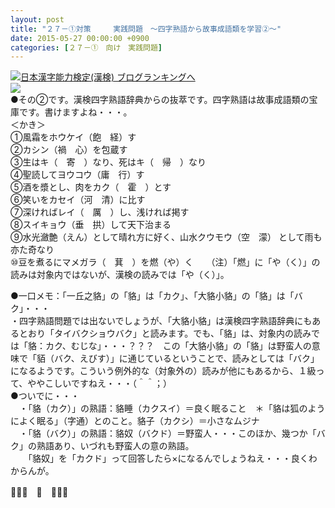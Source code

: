 ```yaml
---
layout: post
title: "２７－①対策　　　実践問題　～四字熟語から故事成語類を学習②～"
date: 2015-05-27 00:00:00 +0900
categories: [２７－①　向け　実践問題]
---
```


[![](/syuusyuu9701/assets/images/２７－①対策-実践問題-～四字熟語から故事成語類を学習②～-br_c_3028_1.gif)](http://blog.with2.net/link.php?1659096:3028 "日本漢字能力検定(漢検) ブログランキングへ")[日本漢字能力検定(漢検) ブログランキングへ](http://blog.with2.net/link.php?1659096:3028)  
![](/syuusyuu9701/assets/images/２７－①対策-実践問題-～四字熟語から故事成語類を学習②～-b646a740ed628c205015f9c8548f8db7.png)  
●その②です。漢検四字熟語辞典からの抜萃です。四字熟語は故事成語類の宝庫です。書けますよね・・・。  
＜かき＞  
①風霜をホウケイ（飽　経）す  
②カシン（禍　心）を包蔵す  
③生はキ（　寄　）なり、死はキ（　帰　）なり  
④聖読してヨウコウ（庸　行）す  
⑤酒を漿とし、肉をカク（　霍　）とす  
⑥笑いをカセイ（河　清）に比す  
⑦深ければレイ（　厲　）し、浅ければ掲す  
⑧スイキョウ（垂　拱）して天下治まる  
⑨水光瀲艶（えん）として晴れ方に好く、山水クウモウ（空　濛） として雨も亦た奇なり  
⑩豆を煮るにマメガラ（　萁　）を燃（や）く　　（注）「燃」に「や（く）」の読みは対象内ではないが、漢検の読みでは「や（く）」。  
  
●一口メモ：「一丘之貉」の「貉」は「カク」、「大貉小貉」の「貉」は「バク」・・・  
・四字熟語問題では出ないでしょうが、「大貉小貉」は漢検四字熟語辞典にもあるとおり「タイバクショウバク」と読みます。でも、「貉」は、対象内の読みでは「貉：カク、むじな」・・・？？？　この「大貉小貉」の「貉」は野蛮人の意味で「貊（バク、えびす）」に通じているということで、読みとしては「バク」になるようです。こういう例外的な（対象外の）読みが他にもあるから、１級って、ややこしいですねえ・・・（＾＾；）  
●ついでに・・・  
　・「貉（カク）」の熟語：貉睡（カクスイ）＝良く眠ること　＊「貉は狐のようによく眠る」（字通）とのこと。貉子（カクシ）＝小さなムジナ  
　・「貉（バク）」の熟語：貉奴（バクド）＝野蛮人・・・このほか、幾つか「バク」の熟語あり、いづれも野蛮人の意の熟語。  
　　「貉奴」を「カクド」って回答したら×になるんでしょうねえ・・・良くわからんが。  
  
👋👋👋　🐑　👋👋👋  
  